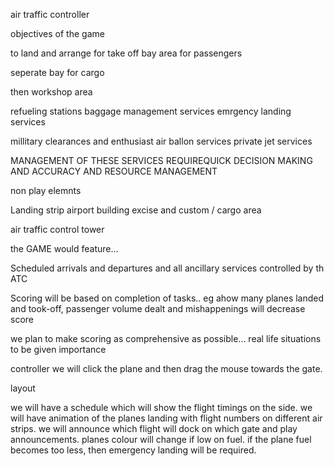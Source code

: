 air traffic controller

objectives of the game

to land and arrange for take off bay area for passengers

seperate bay for cargo

then workshop area

refueling stations baggage management services emrgency landing services

millitary clearances and enthusiast air ballon services private jet services

MANAGEMENT OF THESE SERVICES REQUIREQUICK DECISION MAKING AND ACCURACY AND RESOURCE MANAGEMENT

non play elemnts

Landing strip airport building excise and custom / cargo area

air traffic control tower

the GAME would feature...

Scheduled arrivals and departures and all ancillary services controlled by th ATC

Scoring will be based on completion of tasks.. eg ahow many planes landed and took-off, passenger volume dealt and mishappenings will decrease score

we plan to make scoring as comprehensive as possible... real life situations to be given importance

controller we will click the plane and then drag the mouse towards the gate.

layout

we will have a schedule which will show the flight timings on the side. we will have animation of the planes landing with flight numbers on different air strips. we will announce which flight will dock on which gate and play announcements. planes colour will change if low on fuel. if the plane fuel becomes too less, then emergency landing will be required.
